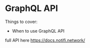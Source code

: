 # GraphQL API


Things to cover: 

- When to use GraphQL API

full API here https://docs.notifi.network/
